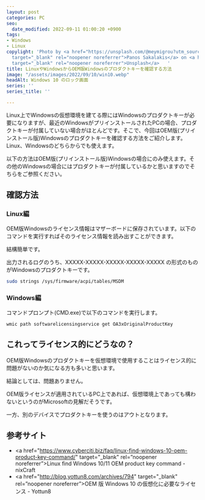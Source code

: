 ```yaml
---
layout: post
categories: PC
seo:
  date_modified: 2022-09-11 01:00:20 +0900
tags:
- Windows
- Linux
copylight: 'Photo by <a href="https://unsplash.com/@meymigrou?utm_source=unsplash&utm_medium=referral&utm_content=creditCopyText"
  target="_blank" rel="noopener noreferrer">Panos Sakalakis</a> on <a href="https://unsplash.com/?utm_source=unsplash&utm_medium=referral&utm_content=creditCopyText"
  target="_blank" rel="noopener noreferrer">Unsplash</a>   '
title: LinuxやWindowsからOEM版Windowsのプロダクトキーを確認する方法
image: "/assets/images/2022/09/10/win10.webp"
headAlt: Windows 10 のロック画面
series: ''
series_title: ''

---
```

Linux上でWindowsの仮想環境を建てる際にはWindowsのプロダクトキーが必要になりますが、最近のWindowsがプリインストールされたPCの場合、プロダクトキーが付属していない場合がほとんどです。そこで、今回はOEM版(プリインストール版)Windowsのプロダクトキーを確認する方法をご紹介します。Linux、Windowsのどちらからでも使えます。

<div class="warning-card">
以下の方法はOEM版(プリインストール版)Windowsの場合にのみ使えます。その他のWindowsの場合にはプロダクトキーが付属しているかと思いますのでそちらをご参照ください。
</div>

## 確認方法
### Linux編
OEM版Windowsのライセンス情報はマザーボードに保存されています。以下のコマンドを実行すればそのライセンス情報を読み出すことができます。

結構簡単です。

出力されるログのうち、XXXXX-XXXXX-XXXXX-XXXXX-XXXXX の形式のものがWindowsのプロダクトキーです。

```bash
sudo strings /sys/firmware/acpi/tables/MSDM
```

### Windows編

コマンドプロンプト(CMD.exe)で以下のコマンドを実行します。

```CMD
wmic path softwarelicensingservice get OA3xOriginalProductKey
```

## これってライセンス的にどうなの？
OEM版Windowsのプロダクトキーを仮想環境で使用することはライセンス的に問題がないのか気になる方も多いと思います。

結論としては、問題ありません。

OEM版ライセンスが適用されているPC上であれば、仮想環境上であっても構わないというのがMicrosoftの見解だそうです。

一方、別のデバイスでプロダクトキーを使うのはアウトとなります。

## 参考サイト

- <a href="https://www.cyberciti.biz/faq/linux-find-windows-10-oem-product-key-command/" target="_blank" rel=”noopener noreferrer”>Linux find Windows 10/11 OEM product key command - nixCraft</a>
- <a href="http://blog.yottun8.com/archives/794" target="_blank" rel=”noopener noreferrer”>OEM 版 Windows 10 の仮想化に必要なライセンス - Yottun8</a>